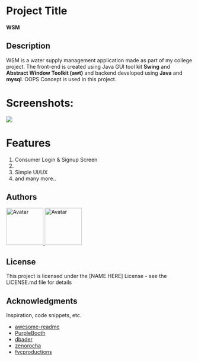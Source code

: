 
# Project Title

**WSM**

## Description

WSM is a water supply management application made as part of my college project. The front-end is created using Java GUI tool kit **Swing** and **Abstract Window Toolkit (awt)** and backend developed using **Java** and **mysql**.
OOPS Concept is used in this project.

# Screenshots:

<div>
  <img src="screenshot/1.PNG"></img>
</div>

# Features

<ol>
  <li>Consumer Login & Signup Screen</li>
  <li></li>
  <li>Simple UI/UX</li>
  <li>and many more..</li>
</ol>  

## Authors

<a href="https://github.com/HarivigneshA">
  <img src="https://avatars.githubusercontent.com/u/69417101?v=4" alt="Avatar" width="100px;" margin="50px; />
</a>

<a href="https://github.com/HarivigneshA">
  <img src="https://avatars.githubusercontent.com/u/68860991?v=4" alt="Avatar" width="100px;" /> 
</a>

  
## License

This project is licensed under the [NAME HERE] License - see the LICENSE.md file for details

## Acknowledgments

Inspiration, code snippets, etc.
* [awesome-readme](https://github.com/matiassingers/awesome-readme)
* [PurpleBooth](https://gist.github.com/PurpleBooth/109311bb0361f32d87a2)
* [dbader](https://github.com/dbader/readme-template)
* [zenorocha](https://gist.github.com/zenorocha/4526327)
* [fvcproductions](https://gist.github.com/fvcproductions/1bfc2d4aecb01a834b46)
